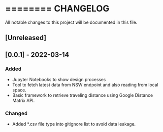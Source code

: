 ========
CHANGELOG
=========

All notable changes to this project will be documented in this file. 

## [Unreleased]

## [0.0.1] - 2022-03-14
### Added
- Jupyter Notebooks to show design processes
- Tool to fetch latest data from NSW endpoint and also reading from local space.
- Basic framework to retrieve traveling distance using Google Distance Matrix API. 

### Changed
- Added *.csv file type into gitignore list to avoid data leakage. 
 
